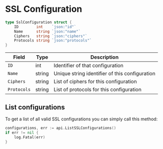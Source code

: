 # SSL Configuration

```go
type SslConfiguration struct {
	ID        int    `json:"id"`
	Name      string `json:"name"`
	Ciphers   string `json:"ciphers"`
	Protocols string `json:"protocols"`
}
```

| Field | Type | Description |
|---|---|---|
| `ID` | int | Identifier of that configuration |
| `Name` | string | Unique string identifier of this configuration |
| `Ciphers` | string | List of ciphers for this configuration |
| `Protocols` | string | List of protocols for this configuration |

## List configurations
To get a list of all valid SSL configurations you can simply call this method:
```go
configurations, err := api.ListSSLConfigurations()
if err != nil {
    log.Fatal(err)
}
```